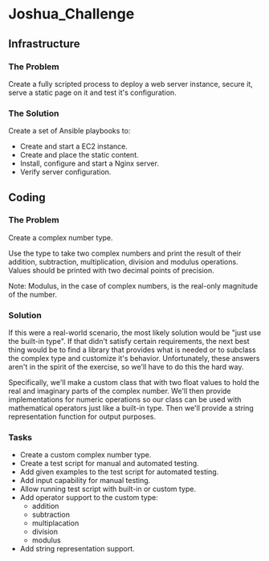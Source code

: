 # Joshua_Challenge

## Infrastructure

### The Problem

Create a fully scripted process to deploy a web server instance, secure it,
serve a static page on it and test it's configuration.

### The Solution

Create a set of Ansible playbooks to:
- Create and start a EC2 instance.
- Create and place the static content.
- Install, configure and start a Nginx server.
- Verify server configuration.

## Coding

### The Problem

Create a complex number type.

Use the type to take two complex numbers and print the result of their
addition, subtraction, multiplication, division and modulus operations.
Values should be printed with two decimal points of precision.

Note: Modulus, in the case of complex numbers, is the real-only magnitude
of the number.

### Solution

If this were a real-world scenario, the most likely solution would be "just
use the built-in type". If that didn't satisfy certain requirements, the
next best thing would be to find a library that provides what is needed or
to subclass the complex type and customize it's behavior. Unfortunately,
these answers aren't in the spirit of the exercise, so we'll have to do
this the hard way.

Specifically, we'll make a custom class that with two float values to hold
the real and imaginary parts of the complex number. We'll then provide
implementations for numeric operations so our class can be used with
mathematical operators just like a built-in type. Then we'll provide a
string representation function for output purposes.

### Tasks

- Create a custom complex number type.
- Create a test script for manual and automated testing.
- Add given examples to the test script for automated testing.
- Add input capability for manual testing.
- Allow running test script with built-in or custom type.
- Add operator support to the custom type:
    - addition
    - subtraction
    - multiplacation
    - division
    - modulus
- Add string representation support.